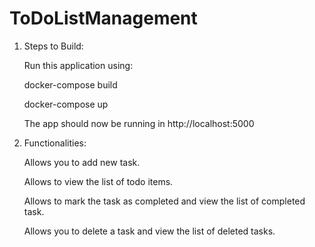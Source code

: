 # ToDoListManagement
1. Steps to Build:
   
   Run this application using:

   docker-compose build

   docker-compose up

   The app should now be running in http://localhost:5000

2. Functionalities:
    
   Allows you to add new task.
   
   Allows to view the list of todo items.
   
   Allows to mark the task as completed and view the list of completed task.
   
   Allows you to delete a task and view the list of deleted tasks.
